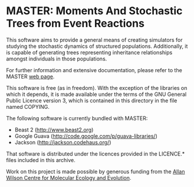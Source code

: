 MASTER: Moments And Stochastic Trees from Event Reactions
=========================================================

This software aims to provide a general means of creating simulators
for studying the stochastic dynamics of structured populations.
Additionally, it is capable of generating trees representing
inheritance relationships amongst individuals in those populations.

For further information and extensive documentation, please refer to
the MASTER [web page](http://tgvaughan.github.io/MASTER).

This software is free (as in freedom).  With the exception of the
libraries on which it depends, it is made available under the terms of
the GNU General Public Licence version 3, which is contained in this
directory in the file named COPYING.

The following software is currently bundled with MASTER:

* Beast 2 (http://www.beast2.org)
* Google Guava (http://code.google.com/p/guava-libraries/)
* Jackson (http://jackson.codehaus.org/)

That software is distributed under the licences provided in the
LICENCE.* files included in this archive.

Work on this project is made possible by generous funding from the
[Allan Wilson Centre for Molecular Ecology and
Evolution](http://www.allanwilsoncentre.ac.nz/).

